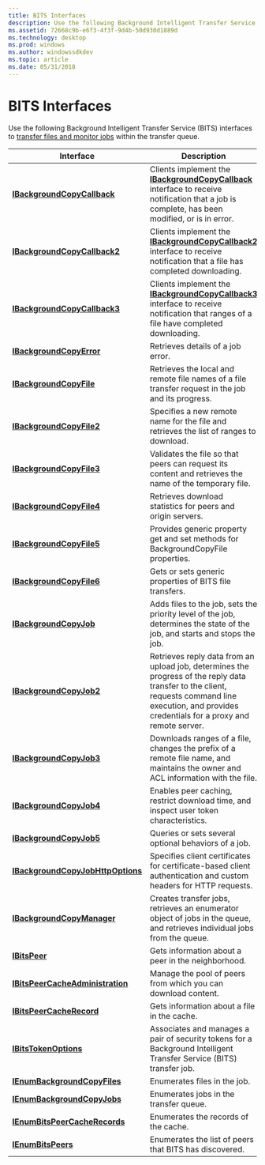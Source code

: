 ```yaml
---
title: BITS Interfaces
description: Use the following Background Intelligent Transfer Service (BITS) interfaces to transfer files and monitor jobs within the transfer queue.
ms.assetid: 72668c9b-e6f3-4f3f-9d4b-50d930d1889d
ms.technology: desktop
ms.prod: windows
ms.author: windowssdkdev
ms.topic: article
ms.date: 05/31/2018
---
```


# BITS Interfaces

Use the following Background Intelligent Transfer Service (BITS) interfaces to [transfer files and monitor jobs](using-bits.md) within the transfer queue.



| Interface                                                              | Description                                                                                                                                                                                         |
|------------------------------------------------------------------------|-----------------------------------------------------------------------------------------------------------------------------------------------------------------------------------------------------|
| [**IBackgroundCopyCallback**](/windows/desktop/api/Bits/nn-bits-ibackgroundcopycallback)             | Clients implement the [**IBackgroundCopyCallback**](/windows/desktop/api/Bits/nn-bits-ibackgroundcopycallback) interface to receive notification that a job is complete, has been modified, or is in error.                       |
| [**IBackgroundCopyCallback2**](/windows/desktop/api/Bits3_0/nn-bits3_0-ibackgroundcopycallback2)           | Clients implement the [**IBackgroundCopyCallback2**](/windows/desktop/api/Bits3_0/nn-bits3_0-ibackgroundcopycallback2) interface to receive notification that a file has completed downloading.                                         |
| [**IBackgroundCopyCallback3**](/windows/desktop/api/Bits10_1/nn-bits10_1-ibackgroundcopycallback3)           | Clients implement the [**IBackgroundCopyCallback3**](/windows/desktop/api/Bits10_1/nn-bits10_1-ibackgroundcopycallback3) interface to receive notification that ranges of a file have completed downloading.                              |
| [**IBackgroundCopyError**](/windows/desktop/api/Bits/nn-bits-ibackgroundcopyerror)                   | Retrieves details of a job error.                                                                                                                                                                   |
| [**IBackgroundCopyFile**](/windows/desktop/api/Bits/nn-bits-ibackgroundcopyfile)                     | Retrieves the local and remote file names of a file transfer request in the job and its progress.                                                                                                   |
| [**IBackgroundCopyFile2**](/windows/desktop/api/Bits2_0/nn-bits2_0-ibackgroundcopyfile2)                   | Specifies a new remote name for the file and retrieves the list of ranges to download.                                                                                                              |
| [**IBackgroundCopyFile3**](/windows/desktop/api/Bits3_0/nn-bits3_0-ibackgroundcopyfile3)                   | Validates the file so that peers can request its content and retrieves the name of the temporary file.                                                                                              |
| [**IBackgroundCopyFile4**](/windows/desktop/api/Bits4_0/nn-bits4_0-ibackgroundcopyfile4)                   | Retrieves download statistics for peers and origin servers.                                                                                                                                         |
| [**IBackgroundCopyFile5**](/windows/desktop/api/Bits5_0/nn-bits5_0-ibackgroundcopyfile5)                   | Provides generic property get and set methods for BackgroundCopyFile properties.                                                                                                                    |
| [**IBackgroundCopyFile6**](/windows/desktop/api/bits10_1/nn-bits10_1-ibackgroundcopyfile6)                   | Gets or sets generic properties of BITS file transfers.                                                                                                                                             |
| [**IBackgroundCopyJob**](/windows/desktop/api/Bits/nn-bits-ibackgroundcopyjob)                       | Adds files to the job, sets the priority level of the job, determines the state of the job, and starts and stops the job.                                                                           |
| [**IBackgroundCopyJob2**](/windows/desktop/api/Bits1_5/nn-bits1_5-ibackgroundcopyjob2)                     | Retrieves reply data from an upload job, determines the progress of the reply data transfer to the client, requests command line execution, and provides credentials for a proxy and remote server. |
| [**IBackgroundCopyJob3**](/windows/desktop/api/Bits2_0/nn-bits2_0-ibackgroundcopyjob3)                     | Downloads ranges of a file, changes the prefix of a remote file name, and maintains the owner and ACL information with the file.                                                                    |
| [**IBackgroundCopyJob4**](/windows/desktop/api/Bits3_0/nn-bits3_0-ibackgroundcopyjob4)                     | Enables peer caching, restrict download time, and inspect user token characteristics.                                                                                                               |
| [**IBackgroundCopyJob5**](/windows/desktop/api/Bits5_0/nn-bits5_0-ibackgroundcopyjob5)                         | Queries or sets several optional behaviors of a job.                                                                                                                                                |
| [**IBackgroundCopyJobHttpOptions**](ibackgroundcopyjobhttpoptions.md) | Specifies client certificates for certificate-based client authentication and custom headers for HTTP requests.                                                                                     |
| [**IBackgroundCopyManager**](/windows/desktop/api/Bits/nn-bits-ibackgroundcopymanager)               | Creates transfer jobs, retrieves an enumerator object of jobs in the queue, and retrieves individual jobs from the queue.                                                                           |
| [**IBitsPeer**](/windows/desktop/api/Bits3_0/nn-bits3_0-ibitspeer)                                         | Gets information about a peer in the neighborhood.                                                                                                                                                  |
| [**IBitsPeerCacheAdministration**](/windows/desktop/api/Bits3_0/nn-bits3_0-ibitspeercacheadministration)   | Manage the pool of peers from which you can download content.                                                                                                                                       |
| [**IBitsPeerCacheRecord**](/windows/desktop/api/Bits3_0/nn-bits3_0-ibitspeercacherecord)                   | Gets information about a file in the cache.                                                                                                                                                         |
| [**IBitsTokenOptions**](/windows/desktop/api/Bits4_0/nn-bits4_0-ibitstokenoptions)                         | Associates and manages a pair of security tokens for a Background Intelligent Transfer Service (BITS) transfer job.                                                                                 |
| [**IEnumBackgroundCopyFiles**](/windows/desktop/api/Bits/nn-bits-ienumbackgroundcopyfiles)           | Enumerates files in the job.                                                                                                                                                                        |
| [**IEnumBackgroundCopyJobs**](/windows/desktop/api/Bits/nn-bits-ienumbackgroundcopyjobs)             | Enumerates jobs in the transfer queue.                                                                                                                                                              |
| [**IEnumBitsPeerCacheRecords**](/windows/desktop/api/Bits3_0/nn-bits3_0-ienumbitspeercacherecords)         | Enumerates the records of the cache.                                                                                                                                                                |
| [**IEnumBitsPeers**](/windows/desktop/api/Bits3_0/nn-bits3_0-ienumbitspeers)                               | Enumerates the list of peers that BITS has discovered.                                                                                                                                              |



 

 

 




